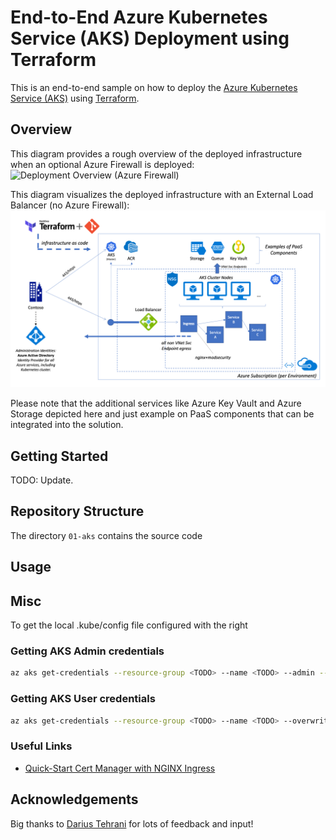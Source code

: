 # End-to-End Azure Kubernetes Service (AKS) Deployment using Terraform

This is an end-to-end sample on how to deploy the [Azure Kubernetes Service (AKS)](https://azure.microsoft.com/en-us/services/kubernetes-service/) using [Terraform](https://www.terraform.io/).

## Overview

This diagram provides a rough overview of the deployed infrastructure when an optional Azure Firewall is deployed:
![Deployment Overview (Azure Firewall)](./docs/Diagram.png)

This diagram visualizes the deployed infrastructure with an External Load Balancer (no Azure Firewall):
![Deployment Overview (External Load Balancer)](./docs/Diagram_LB.png)

Please note that the additional services like Azure Key Vault and Azure Storage depicted here and just example on PaaS components that can be integrated into the solution.

## Getting Started

TODO: Update.


## Repository Structure

The directory `01-aks` contains the source code 

## Usage

## Misc

To get the local .kube/config file configured with the right 

### Getting AKS Admin credentials

```sh
az aks get-credentials --resource-group <TODO> --name <TODO> --admin --overwrite-existing
```

### Getting AKS User credentials

```sh
az aks get-credentials --resource-group <TODO> --name <TODO> --overwrite-existing
```

### Useful Links

- [Quick-Start Cert Manager with NGINX Ingress](http://docs.cert-manager.io/en/latest/tutorials/acme/quick-start/index.html)

## Acknowledgements

Big thanks to [Darius Tehrani](https://github.com/dariustehrani/) for lots of feedback and input!
